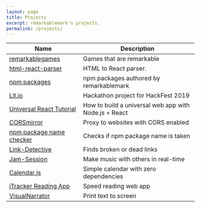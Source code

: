 ```yaml
---
layout: page
title: Projects
excerpt: remarkablemark's projects.
permalink: /projects/
---
```


| Name                       | Description                                           |
| -------------------------- | ----------------------------------------------------- |
| [remarkablegames]          | Games that are remarkable                             |
| [html-react-parser]        | HTML to React parser.                                 |
| [npm packages]             | npm packages authored by remarkablemark               |
| [Lit.io]                   | Hackathon project for HackFest 2019                   |
| [Universal React Tutorial] | How to build a universal web app with Node.js + React |
| [CORSmirror]               | Proxy to websites with CORS enabled                   |
| [npm package name checker] | Checks if npm package name is taken                   |
| [Link-Detective]           | Finds broken or dead links                            |
| [Jam-Session]              | Make music with others in real-time                   |
| [Calendar.js]              | Simple calendar with zero dependencies                |
| [iTracker Reading App]     | Speed reading web app                                 |
| [VisualNarrator]           | Print text to screen                                  |

[remarkablegames]: https://b.remarkabl.org/games
[html-react-parser]: https://b.remarkabl.org/html-react-parser
[npm packages]: https://www.npmjs.com/~remarkablemark
[lit.io]: https://github.com/lit-io/lit-io.github.io
[universal react tutorial]: https://b.remarkabl.org/react-playlist
[corsmirror]: https://corsmirror.herokuapp.com/
[npm package name checker]: https://remarkablemark.org/npm-package-name-checker/
[link-detective]: https://github.com/remarkablemark/link-detective
[jam-session]: https://github.com/remarkablemark/jam-session
[calendar.js]: https://github.com/remarkablemark/Calendar.js
[itracker reading app]: https://github.com/remarkablemark/iTracker
[visualnarrator]: https://github.com/remarkablemark/VisualNarrator.js

